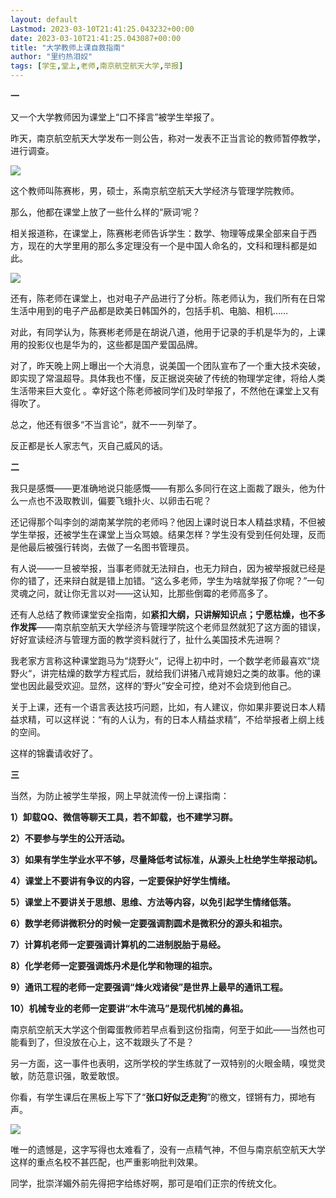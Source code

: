 ```yaml
---
layout: default
Lastmod: 2023-03-10T21:41:25.043232+00:00
date: 2023-03-10T21:41:25.043087+00:00
title: "大学教师上课自救指南"
author: "里约热泪奴"
tags: [学生,堂上,老师,南京航空航天大学,举报]
---
```


**一**

又一个大学教师因为课堂上“口不择言”被学生举报了。

昨天，南京航空航天大学发布一则公告，称对一发表不正当言论的教师暂停教学，进行调查。

![](https://images.weserv.nl/?url=https%3A//mmbiz.qpic.cn/mmbiz_jpg/oZvXGicmm7r7XdMW4XCBvPE6uHU6cUJYlFepiaibE5HHTNJLjxrEFHA68vPWRw8R9tdZ7ZznbEB6B8z1XWHcfbAcQ/640%3Fwx_fmt%3Djpeg%26wxfrom%3D5%26wx_lazy%3D1%26wx_co%3D1)

这个教师叫陈赛彬，男，硕士，系南京航空航天大学经济与管理学院教师。

那么，他都在课堂上放了一些什么样的“厥词‘呢？

相关报道称，在课堂上，陈赛彬老师告诉学生：数学、物理等成果全部来自于西方，现在的大学里用的那么多定理没有一个是中国人命名的，文科和理科都是如此。

![](https://images.weserv.nl/?url=https%3A//mmbiz.qpic.cn/mmbiz_jpg/TKrTTj6vglxvC7LUQtOCnu3ldicicem6xuNvHOtyKHHMdL1Aj5UZ8taic98TJFRkvy1SYJZX4MXDibpaAVVFOPEQsw/640%3Fwx_fmt%3Djpeg)

还有，陈老师在课堂上，也对电子产品进行了分析。陈老师认为，我们所有在日常生活中用到的电子产品都是欧美日韩国外的，包括手机、电脑、相机……

对此，有同学认为，陈赛彬老师是在胡说八道，他用于记录的手机是华为的，上课用的投影仪也是华为的，这些都是国产爱国品牌。

对了，昨天晚上网上曝出一个大消息，说美国一个团队宣布了一个重大技术突破，即实现了常温超导。具体我也不懂，反正据说突破了传统的物理学定律，将给人类生活带来巨大变化 。幸好这个陈老师被同学们及时举报了，不然他在课堂上又有得吹了。

总之，他还有很多“不当言论“，就不一一列举了。

反正都是长人家志气，灭自己威风的话。

**二**

我只是感慨——更准确地说只能感慨——有那么多同行在这上面裁了跟头，他为什么一点也不汲取教训，偏要飞蛾扑火、以卵击石呢？

还记得那个叫李剑的湖南某学院的老师吗？他因上课时说日本人精益求精，不但被学生举报，还被学生在课堂上当众骂娘。结果怎样？学生没有受到任何处理，反而是他最后被强行转岗，去做了一名图书管理员。

有人说——一旦被举报，当事老师就无法辩白，也无力辩白，因为被举报就已经是你的错了，还来辩白就是错上加错。“这么多老师，学生为啥就举报了你呢？”一句灵魂之问，就让你无言以对——这认知，比那些倒霉的老师高多了。

还有人总结了教师课堂安全指南，如**紧扣大纲，只讲解知识点；宁愿枯燥，也不多作发挥**——南京航空航天大学经济与管理学院这个老师显然就犯了这方面的错误，好好宣读经济与管理方面的教学资料就行了，扯什么美国技术先进啊？

我老家方言称这种课堂跑马为“烧野火“，记得上初中时，一个数学老师最喜欢“烧野火“，讲完枯燥的数学方程式后，就给我们讲猪八戒背媳妇之类的故事。他的课堂也因此最受欢迎。显然，这样的‘野火”安全可控，绝对不会烧到他自己。

关于上课，还有一个语言表达技巧问题，比如，有人建议，你如果非要说日本人精益求精，可以这样说：“有的人认为，有的日本人精益求精”，不给举报者上纲上线的空间。

这样的锦囊请收好了。

**三**

当然，为防止被学生举报，网上早就流传一份上课指南：

**1）卸载QQ、微信等聊天工具，若不卸载，也不建学习群。**

**2）不要参与学生的公开活动。**

**3）如果有学生学业水平不够，尽量降低考试标准，从源头上杜绝学生举报动机。**

**4）课堂上不要讲有争议的内容，一定要保护好学生情绪。**

**5）课堂上不要讲关于思想、思维、方法等内容，以免引起学生情绪低落。**

**6）数学老师讲微积分的时候一定要强调割圆术是微积分的源头和祖宗。**

**7）计算机老师一定要强调计算机的二进制脱胎于易经。**

**8）化学老师一定要强调炼丹术是化学和物理的祖宗。**

**9）通讯工程的老师一定要强调“烽火戏诸侯”是世界上最早的通讯工程。**

**10）机械专业的老师一定要讲“木牛流马”是现代机械的鼻祖。**

南京航空航天大学这个倒霉蛋教师若早点看到这份指南，何至于如此——当然也可能看到了，但没放在心上，这不栽跟头了不是？

另一方面，这一事件也表明，这所学校的学生练就了一双特别的火眼金睛，嗅觉灵敏，防范意识强，敢爱敢恨。

你看，有学生课后在黑板上写下了“**张口好似乏走狗**”的檄文，铿锵有力，掷地有声。

![](https://images.weserv.nl/?url=https%3A//mmbiz.qpic.cn/mmbiz_jpg/oZvXGicmm7r7XdMW4XCBvPE6uHU6cUJYlJrGtGfibibmnq6IeLjycWzia4ar8DM4sX6R6LodJhr1T4DPmoQrV3tCww/640%3Fwx_fmt%3Djpeg%26wxfrom%3D5%26wx_lazy%3D1%26wx_co%3D1)

唯一的遗憾是，这字写得也太难看了，没有一点精气神，不但与南京航空航天大学这样的重点名校不甚匹配，也严重影响批判效果。

同学，批崇洋媚外前先得把字给练好啊，那可是咱们正宗的传统文化。

